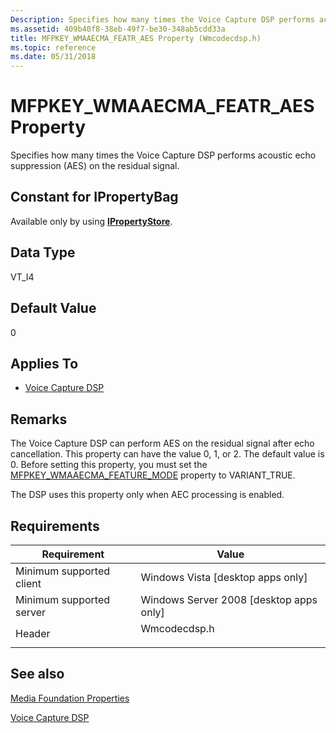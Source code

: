 ```yaml
---
Description: Specifies how many times the Voice Capture DSP performs acoustic echo suppression (AES) on the residual signal.
ms.assetid: 409b40f8-38eb-49f7-be30-348ab5cdd33a
title: MFPKEY_WMAAECMA_FEATR_AES Property (Wmcodecdsp.h)
ms.topic: reference
ms.date: 05/31/2018
---
```


# MFPKEY\_WMAAECMA\_FEATR\_AES Property

Specifies how many times the Voice Capture DSP performs acoustic echo suppression (AES) on the residual signal.

## Constant for IPropertyBag

Available only by using [**IPropertyStore**](/windows/win32/api/propsys/nn-propsys-ipropertystore).

## Data Type

VT\_I4

## Default Value

0

## Applies To

-   [Voice Capture DSP](voicecapturedmo.md)

## Remarks

The Voice Capture DSP can perform AES on the residual signal after echo cancellation. This property can have the value 0, 1, or 2. The default value is 0. Before setting this property, you must set the [MFPKEY\_WMAAECMA\_FEATURE\_MODE](mfpkey-wmaaecma-feature-modeproperty.md) property to VARIANT\_TRUE.

The DSP uses this property only when AEC processing is enabled.

## Requirements



| Requirement | Value |
|-------------------------------------|-----------------------------------------------------------------------------------------|
| Minimum supported client<br/> | Windows Vista \[desktop apps only\]<br/>                                          |
| Minimum supported server<br/> | Windows Server 2008 \[desktop apps only\]<br/>                                    |
| Header<br/>                   | <dl> <dt>Wmcodecdsp.h</dt> </dl> |



## See also

<dl> <dt>

[Media Foundation Properties](media-foundation-properties.md)
</dt> <dt>

[Voice Capture DSP](voicecapturedmo.md)
</dt> </dl>

 

 
